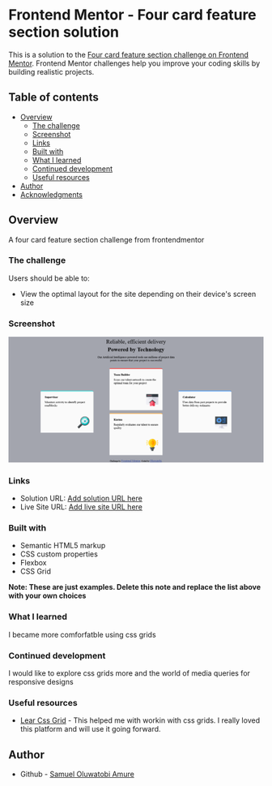 # Frontend Mentor - Four card feature section solution

This is a solution to the [Four card feature section challenge on Frontend Mentor](https://www.frontendmentor.io/challenges/four-card-feature-section-weK1eFYK). Frontend Mentor challenges help you improve your coding skills by building realistic projects. 

## Table of contents

- [Overview](#overview)
  - [The challenge](#the-challenge)
  - [Screenshot](#screenshot)
  - [Links](#links)
  - [Built with](#built-with)
  - [What I learned](#what-i-learned)
  - [Continued development](#continued-development)
  - [Useful resources](#useful-resources)
- [Author](#author)
- [Acknowledgments](#acknowledgments)


## Overview

A four card feature section challenge from frontendmentor
### The challenge

Users should be able to:

- View the optimal layout for the site depending on their device's screen size

### Screenshot

![View screenshot](./screenshot.png)



### Links

- Solution URL: [Add solution URL here](https://khun111.github.io/four-card-feature-section)
- Live Site URL: [Add live site URL here](https://khun111.github.io/four-card-feature-section)

### Built with

- Semantic HTML5 markup
- CSS custom properties
- Flexbox
- CSS Grid

**Note: These are just examples. Delete this note and replace the list above with your own choices**

### What I learned

I became more comforfatble using css grids


### Continued development

I would like to explore css grids more and the world of media queries for responsive designs

### Useful resources

- [Lear Css Grid](https://www.learncssgrid.com) - This helped me with workin with css grids. I really loved this platform and will use it going forward.

## Author

- Github - [Samuel Oluwatobi Amure](https://www.github.com/Khun111)
<!-- - Frontend Mentor - [@yourusername](https://www.frontendmentor.io/profile/yourusername)
- Twitter - [@yourusername](https://www.twitter.com/yourusername) -->
